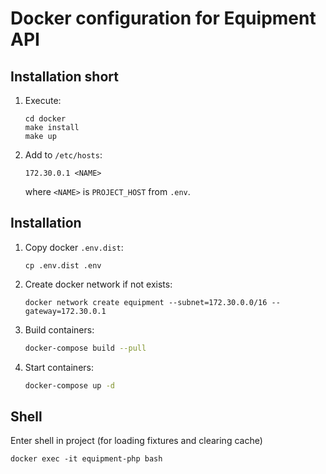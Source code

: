 # Docker configuration for Equipment API

Installation short
------------

1.  Execute:
    ```shell script
    cd docker
    make install
    make up
    ```
1.  Add to `/etc/hosts`:
    ```shell script
    172.30.0.1 <NAME>
    ```
    where `<NAME>` is `PROJECT_HOST` from `.env`.

Installation
------------

1.  Copy docker `.env.dist`:
    ```
    cp .env.dist .env
    ```

1.  Create docker network if not exists:
    ```
    docker network create equipment --subnet=172.30.0.0/16 --gateway=172.30.0.1
    ```

1.  Build containers:
    ```bash
    docker-compose build --pull
    ```

1.  Start containers:
    ```bash
    docker-compose up -d
    ```
Shell
------------

Enter shell in project (for loading fixtures and clearing cache)
```
docker exec -it equipment-php bash
```